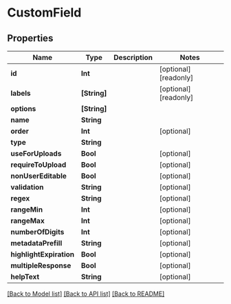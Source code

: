 # CustomField

## Properties

Name | Type | Description | Notes
------------ | ------------- | ------------- | -------------
**id** | **Int** |  | [optional] [readonly] 
**labels** | **[String]** |  | [optional] [readonly] 
**options** | **[String]** |  | 
**name** | **String** |  | 
**order** | **Int** |  | [optional] 
**type** | **String** |  | 
**useForUploads** | **Bool** |  | [optional] 
**requireToUpload** | **Bool** |  | [optional] 
**nonUserEditable** | **Bool** |  | [optional] 
**validation** | **String** |  | [optional] 
**regex** | **String** |  | [optional] 
**rangeMin** | **Int** |  | [optional] 
**rangeMax** | **Int** |  | [optional] 
**numberOfDigits** | **Int** |  | [optional] 
**metadataPrefill** | **String** |  | [optional] 
**highlightExpiration** | **Bool** |  | [optional] 
**multipleResponse** | **Bool** |  | [optional] 
**helpText** | **String** |  | [optional] 

[[Back to Model list]](../README.md#documentation-for-models) [[Back to API list]](../README.md#documentation-for-api-endpoints) [[Back to README]](../README.md)



